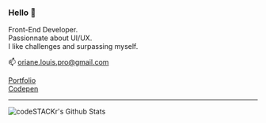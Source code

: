 ### Hello 🤙

Front-End Developer.
<br />
Passionnate about UI/UX.
<br />
I like challenges and surpassing myself.

📫 oriane.louis.pro@gmail.com


[Portfolio][website]
<br />
[Codepen][codepen]
<br />

---
<img align="left" alt="codeSTACKr's Github Stats" src="https://github-readme-stats.vercel.app/api?username=o-louis&show_icons=true&hide_border=true" />

[website]: https://o-louis.com
[codepen]: https://codepen.io/reavenclaw
